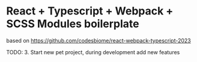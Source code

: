 # React + Typescript + Webpack + SCSS Modules boilerplate

based on https://github.com/codesbiome/react-webpack-typescript-2023

TODO:
3. Start new pet project, during development add new features
